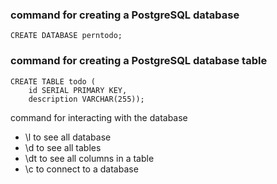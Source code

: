 ### command for creating a PostgreSQL database
```
CREATE DATABASE perntodo;
```
### command for creating a PostgreSQL database table
```
CREATE TABLE todo (
    id SERIAL PRIMARY KEY,
    description VARCHAR(255));
```
command for interacting with the database

- \l to see all database
- \d to see all tables
- \dt to see all columns in a table
- \c to connect to a database